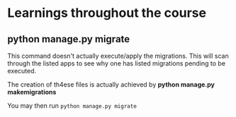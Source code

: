 # Learnings throughout the course

## python manage.py migrate

This command doesn't actually execute/apply the migrations. This will scan through the listed apps
to see why one has listed migrations pending to be executed.

The creation of th4ese files is actually achieved by **python manage.py makemigrations**

You may then run `python manage.py migrate`

